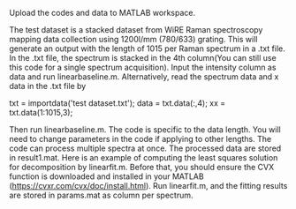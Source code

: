 Upload the codes and data to MATLAB workspace. 

The test dataset is a stacked dataset from WiRE Raman spectroscopy mapping data collection using 1200l/mm (780/633) grating. 
This will generate an output with the length of 1015 per Raman spectrum in a .txt file.
In the .txt file, the spectrum is stacked in the 4th column(You can still use this code for a single spectrum acquisition).
Input the intensity column as data and run linearbaseline.m. Alternatively, read the spectrum data and x data in the .txt file by

txt = importdata('test dataset.txt');
data = txt.data(:,4);
xx = txt.data(1:1015,3);

Then run linearbaseline.m. The code is specific to the data length. You will need to change parameters in the code if applying to other lengths. The code can process multiple spectra at once. The processed data are stored in result1.mat. Here is an example of computing the least squares solution for decomposition by linearfit.m. Before that, you should ensure the CVX function is downloaded and installed in your MATLAB (https://cvxr.com/cvx/doc/install.html). Run linearfit.m, and the fitting results are stored in params.mat as column per spectrum.  
